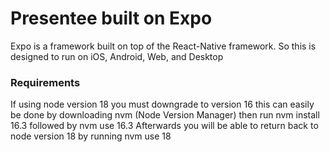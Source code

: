 # Presentee built on Expo

Expo is a framework built on top of the React-Native framework.
So this is designed to run on iOS, Android, Web, and Desktop

### Requirements
If using node version 18
you must downgrade to version 16
this can easily be done by downloading nvm (Node Version Manager)
then run nvm install 16.3
followed by nvm use 16.3 
Afterwards you will be able to return back to node version 18
by running nvm use 18